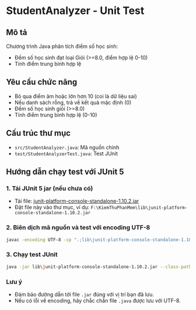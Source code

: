 # StudentAnalyzer - Unit Test
## Mô tả
Chương trình Java phân tích điểm số học sinh:
- Đếm số học sinh đạt loại Giỏi (>=8.0, điểm hợp lệ 0-10)
- Tính điểm trung bình hợp lệ

## Yêu cầu chức năng
- Bỏ qua điểm âm hoặc lớn hơn 10 (coi là dữ liệu sai)
- Nếu danh sách rỗng, trả về kết quả mặc định (0)
- Đếm số học sinh giỏi (>=8.0)
- Tính điểm trung bình hợp lệ (0-10)

## Cấu trúc thư mục
- `src/StudentAnalyzer.java`: Mã nguồn chính
- `test/StudentAnalyzerTest.java`: Test JUnit

## Hướng dẫn chạy test với JUnit 5

### 1. Tải JUnit 5 jar (nếu chưa có)
- Tải file: [junit-platform-console-standalone-1.10.2.jar](https://search.maven.org/remotecontent?filepath=org/junit/platform/junit-platform-console-standalone/1.10.2/junit-platform-console-standalone-1.10.2.jar)
- Đặt file này vào thư mục, ví dụ: `F:\KiemThuPhanMem\lib\junit-platform-console-standalone-1.10.2.jar`

### 2. Biên dịch mã nguồn và test với encoding UTF-8
```sh
javac -encoding UTF-8 -cp ".;lib\junit-platform-console-standalone-1.10.2.jar" -d out src\StudentAnalyzer.java test\StudentAnalyzerTest.java
```

### 3. Chạy test JUnit
```sh
java -jar lib\junit-platform-console-standalone-1.10.2.jar --class-path out --scan-class-path
```

### Lưu ý
- Đảm bảo đường dẫn tới file `.jar` đúng với vị trí bạn đã lưu.
- Nếu có lỗi về encoding, hãy chắc chắn file `.java` được lưu với UTF-8.

